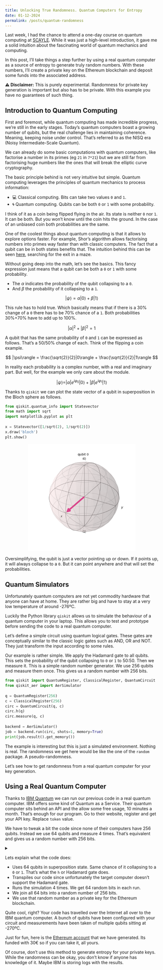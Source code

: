 ```yaml
---
title: Unlocking True Randomness. Quantum Computers for Entropy
date: 01-12-2024
permalink: /posts/quantum-randomness
---
```


Last week, I had the chance to attend a one-day course on quantum computing at [SCAYLE](https://www.scayle.es/). While it was just a high-level introduction, it gave me a solid intuition about the fascinating world of quantum mechanics and computing.

In this post, I’ll take things a step further by using a real quantum computer as a source of entropy to generate truly random numbers. With these numbers, I’ll create a private key on the Ethereum blockchain and deposit some funds into the associated address.

**⚠️ Disclaimer:** This is purely experimental. Randomness for private key generation is important but also has to be private. With this example you have no guarantees of such thing.

## Introduction to Quantum Computing

First and foremost, while quantum computing has made incredible progress, we’re still in the early stages. Today’s quantum computers boast a growing number of qubits, but the real challenge lies in maintaining coherence. Meaning, keeping noise under control. That’s referred to as the NISQ era (Noisy Intermediate-Scale Quantum).

We can already do some basic computations with quantum computers, like factorise a number in its primes (eg `21` in `7*21`) but we are still far from factorising huge numbers like the ones that will break the elliptic curve cryptography.

The basic principle behind is not very intuitive but simple. Quantum computing leverages the principles of quantum mechanics to process information:

* 💻 Classical computing. Bits can take two values `0` and `1`.
* 🌀 Quantum computing. Qubits can be both `0` or `1` with some probability.

I think of it as a coin being flipped flying in the air. Its state is neither `0` nor `1`. It can be both. But you won’t know until the coin hits the ground. In the case of an unbiased coin both probabilities are the same.

One of the coolest things about quantum computing is that it allows to explore options faster. For example, Shor’s algorithm allows factorising numbers into primes way faster than with classic computers. The fact that a qubit can be in both states benefits that. The intuition behind this can be seen [here](https://www.youtube.com/watch?v=OQ-NkCiyj_c), searching for the exit in a maze.

Without going deep into the math, let’s see the basics. This fancy expression just means that a qubit can be both a `0` or `1` with some probability.

- The $\alpha$ indicates the probability of the qubit collapsing to a `0`.
- And $\beta$ the probability of it collapsing to a `1`.

$$
|\psi\rangle = \alpha|0\rangle + \beta|1\rangle
$$

This rule has to hold true. Which basically means that if there is a 30% change of a `0` there has to be 70% chance of a `1`. Both probabilities 30%+70% have to add up to 100%.

$$
|\alpha|^2 + |\beta|^2 = 1
$$

A qubit that has the same probability of `0` and `1` can be expressed as follows. That’s a 50/50% change of each. Think of the flipping a coin example.

$$
|\psi\rangle = \frac{\sqrt{2}}{2}|0\rangle + \frac{\sqrt{2}}{2}|1\rangle
$$

In reality each probability is a complex number, with a real and imaginary part. But well, for the example we only care about the module.

$$
|\psi\rangle = |\alpha|e^{i\varphi_0}|0\rangle + |\beta|e^{i\varphi_1}|1\rangle
$$

Thanks to `qiskit` we can plot the state vector of a qubit in superposition in the Bloch sphere as follows.

```python
from qiskit.quantum_info import Statevector
from math import sqrt
import matplotlib.pyplot as plt
 
x = Statevector([1/sqrt(2), 1/sqrt(2)])
x.draw('bloch')
plt.show()
```

<center><img src="https://github.com/alrevuelta/myblog/blob/main/assets/img/qubit.png?raw=true" style="width:70%"></center>

Oversimplifying, the qubit is just a vector pointing up or down. If it points up, it will always collapse to a `0`. But it can point anywhere and that will set the probabilities.

## Quantum Simulators

Unfortunately quantum computers are not yet commodity hardware that anyone can have at home. They are rather big and have to stay at a very low temperature of around -276ºC.

Luckily the Python library `qiskit` allows us to simulate the behaviour of a quantum computer in your laptop. This allows you to test and prototype before sending the code to a real quantum computer.

Let’s define a simple circuit using quantum logical gates. These gates are conceptually similar to the classic logic gates such as AND, OR and NOT. They just transform the input according to some rules.

Our example is rather simple. We apply the Hadamard gate to all qubits. This sets the probability of the qubit collapsing to `0` or `1` to 50:50. Then we measure it. This is a simple random number generator. We use 256 qubits and measure them once. This gives us a random number with 256 bits.

```python
from qiskit import QuantumRegister, ClassicalRegister, QuantumCircuit
from qiskit_aer import AerSimulator

q = QuantumRegister(256)
c = ClassicalRegister(256)
circ = QuantumCircuit(q, c)
circ.h(q)
circ.measure(q, c)

backend = AerSimulator()
job = backend.run(circ, shots=1, memory=True)
print(job.result().get_memory())
```

The example is interesting but this is just a simulated environment. Nothing is real. The randomness we get here would be like the one of the `random` package. A pseudo-randomness.

Let’s see how to get randomness from a real quantum computer for your key generation.

## Using a Real Quantum Computer

Thanks to [IBM Quantum](https://quantum.ibm.com/) we can run our previous code in a real quantum computer. IBM offers some kind of Quantum as a Service. Their quantum computer sits behind an API and the allow some free usage, 10 minutes a month. That’s enough for our program. Go to their website, register and get your API key. Replace `token` value.

We have to tweak a bit the code since none of their computers have 256 qubits. Instead we use 64 qubits and measure 4 times. That’s equivalent and gives us a random number with 256 bits.


<details>
  <summary></summary>
 
  ```python
from qiskit import QuantumRegister, ClassicalRegister, QuantumCircuit
from qiskit import transpile
from qiskit_ibm_runtime import QiskitRuntimeService
from eth_keys import keys

q = QuantumRegister(64)
c = ClassicalRegister(64)
circ = QuantumCircuit(q, c)
circ.h(q)
circ.measure(q, c)

service = QiskitRuntimeService(channel="ibm_quantum", token="YOUR_TOKEN")
backend = service.backend('ibm_kyiv')
qc_basis = transpile(circ, backend)
job = backend.run(qc_basis, shots=4)

counts = job.result().to_dict()["results"][0]["data"]["counts"]
priv_key = ''.join(counts.keys()).replace('0x', '')

private_key_bytes = bytes.fromhex(priv_key)
private_key_obj = keys.PrivateKey(private_key_bytes)

public_key = private_key_obj.public_key
public_key_hex = public_key.to_bytes().hex()

eth_address = public_key.to_checksum_address()

print(f"Private Key: {priv_key}")
print(f"Ethereum Address: {eth_address}")
```
</details>

Lets explain what the code does:

- Uses 64 qubits in superposition state. Same chance of it collapsing to a `0` or `1`. That’s what the `h` or Hadamard gate does.
- Transpiles our code since unfortunately the target computer doesn’t support the Hadamard gate.
- Runs the simulation 4 times. We get 64 random bits in each run.
- We join all 64 bits into a random number of 256 bits.
- We use that random number as a private key for the Ethereum blockchain.

Quite cool, right? Your code has travelled over the Internet all over to the IBM quantum computer. A bunch of qubits have been configured with your circuit and measurements have been taken of multiple qubits sitting at -270ºC.

Just for fun, here is the [Ethereum account](https://etherscan.io/address/0xc2122C5c9dd8e8AE17D6FC874E0Da5a6e4681587) that we have generated. Its funded with 30€ so if you can take it, all yours.

Of course, don’t use this method to generate entropy for your private keys. While the randomness can be okay, you don’t know if anyone has knowledge of it. Maybe IBM is storing logs with the results.
